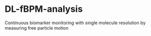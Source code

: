 # DL-fBPM-analysis
Continuous biomarker monitoring with single molecule resolution by measuring free particle motion
